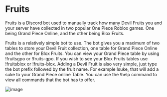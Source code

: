 # Fruits

Fruits is a Discord bot used to manually track how many Devil Fruits you and your server have collected in two popular One Piece Roblox games. One being Grand Piece Online, and the other being Blox Fruits.

Fruits is a relatively simple bot to use. The bot gives you a maximum of two tables to store your Devil Fruit collection, one table for Grand Piece Online and the other for Blox Fruits. You can view your Grand Piece table by using !fruitsgpo or !fruits-gpo. If you wish to see your Blox Fruits tables use !fruitsblox or !fruits-blox. Adding a Devil Fruit is also very simple, just type the bot prefix followed by the fruit name. For example !suke, that will add a suke to your Grand Piece online Table. You can use the !help command to view all commands that the bot has to offer.

![image](https://user-images.githubusercontent.com/49249957/196499665-f45fc94b-36b6-4b0e-93ed-908285749a03.png)

